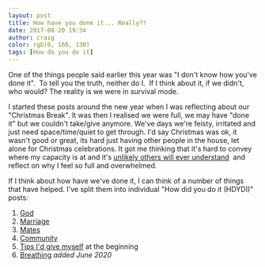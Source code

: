 ```yaml
---
layout: post
title: How have you done it... Really??
date: 2017-08-20 19:34
author: craig
color: rgb(0, 160, 130)
tags: [How do you do it]
---
```

One of the things people said earlier this year was "I don't know how you've done it".  To tell you the truth, neither do I.  If I think about it, if we didn't, who would? The reality is we were in survival mode.

I started these posts around the new year when I was reflecting about our "Christmas Break". It was then I realised we were full, we may have "done it" but we couldn't take/give anymore. We've days we're feisty, irritated and just need space/time/quiet to get through. I'd say Christmas was ok, it wasn't good or great, its hard just having other people in the house, let alone for Christmas celebrations. It got me thinking that it's hard to convey where my capacity is at and it's <a href="/2016/12/31/youll-never-really-know.html">unlikely others will ever understand</a>  and reflect on why I feel so full and overwhelmed.

If I think about how have we've done it, I can think of a number of things that have helped. I've split them into individual "How did you do it (HDYDI)" posts:

1. [God](/2017/08/14/god-how-do-you-do-it-part-1)
2. [Marriage](/2017/08/15/marriage-how-do-you-do-it-part-2)
3. [Mates](/2017/08/16/mates-how-do-you-do-it-part-3)
4. [Community](/2017/08/17/community-hdydi-part-4)
5. [Tips I'd give myself](/2017/08/18/tips-to-other-parents-hdydi-part-5) at the beginning
6. [Breathing](/2020/06/28/breathing-hdydi-part-6) *added June 2020* 

